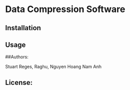 # Data Compression Software


## Installation

## Usage 

##Authors:

Stuart Reges, Raghu, Nguyen Hoang Nam Anh 

## License: 
